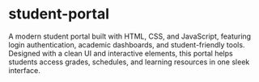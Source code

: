 # student-portal
 A modern student portal built with HTML, CSS, and JavaScript, featuring login authentication, academic dashboards, and student-friendly tools. Designed with a clean UI and interactive elements, this portal helps students access grades, schedules, and learning resources in one sleek interface.
